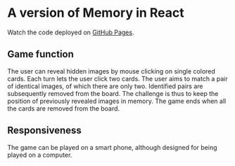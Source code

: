 # A version of Memory in React

Watch the code deployed on [GitHub Pages](https://exilic.github.io/memory/).

## Game function

The user can reveal hidden images by mouse clicking on single colored cards. Each turn lets the user click two cards. The user aims to match a pair of identical images, of which there are only two. Identified pairs are subsequently removed from the board. The challenge is thus to keep the position of previously revealed images in memory. The game ends when all the cards are removed from the board. 

## Responsiveness

The game can be played on a smart phone, although designed for being played on a computer.  
